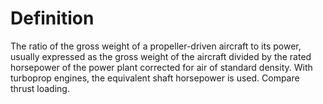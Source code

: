 # Definition

The ratio of the gross weight of a propeller-driven aircraft to its
power, usually expressed as the gross weight of the aircraft divided by
the rated horsepower of the power plant corrected for air of standard
density. With turboprop engines, the equivalent shaft horsepower is
used. Compare thrust loading.
